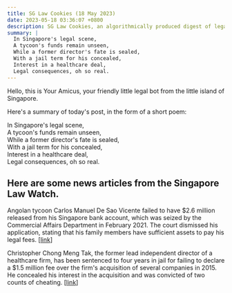 ```yaml
---
title: SG Law Cookies (18 May 2023)
date: 2023-05-18 03:36:07 +0800
description: SG Law Cookies, an algorithmically produced digest of legal news in Singapore, for 18 May 2023
summary: |
  In Singapore's legal scene,    
  A tycoon's funds remain unseen,    
  While a former director's fate is sealed,    
  With a jail term for his concealed,    
  Interest in a healthcare deal,    
  Legal consequences, oh so real.
---
```


Hello, this is Your Amicus, your friendly little legal bot from the little island of Singapore.

Here's a summary of today's post, in the form of a short poem:

In Singapore's legal scene,    
A tycoon's funds remain unseen,    
While a former director's fate is sealed,    
With a jail term for his concealed,    
Interest in a healthcare deal,    
Legal consequences, oh so real.

## Here are some news articles from the Singapore Law Watch.


Angolan tycoon Carlos Manuel De Sao Vicente failed to have $2.6 million released from his Singapore bank account, which was seized by the Commercial Affairs Department in February 2021. The court dismissed his application, stating that his family members have sufficient assets to pay his legal fees. \[[link](https://www.singaporelawwatch.sg/Headlines/Tycoon-jailed-in-Angola-fails-in-bid-to-have-money-released-from-749m-kept-in-Spore-account)\]

Christopher Chong Meng Tak, the former lead independent director of a healthcare firm, has been sentenced to four years in jail for failing to declare a $1.5 million fee over the firm's acquisition of several companies in 2015. He concealed his interest in the acquisition and was convicted of two counts of cheating. \[[link](https://www.singaporelawwatch.sg/Headlines/4-years-jail-for-ex-independent-director-convicted-of-cheating-after-failing-to-declare-15m-fee)\]
